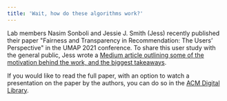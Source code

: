 ```yaml
---
title: 'Wait, how do these algorithms work?'
---
```

Lab members Nasim Sonboli and Jessie J. Smith (Jess) recently published their paper "Fairness and Transparency in Recommendation: The Users’ Perspective" in the UMAP 2021 conference. To share this user study with the general public, Jess wrote a [Medium article outlining some of the motivation behind the work, and the biggest takeaways](https://medium.com/cuinfoscience/wait-how-do-these-algorithms-work-b2cabdb3108f).

If you would like to read the full paper, with an option to watch a presentation on the paper by the authors, you can do so in the [ACM Digital Library](https://dl.acm.org/doi/abs/10.1145/3450613.3456835).